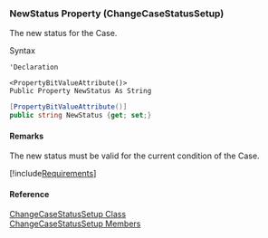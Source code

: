 ﻿### NewStatus Property (ChangeCaseStatusSetup)

The new status for the Case.

Syntax

```vbnet
'Declaration

<PropertyBitValueAttribute()>
Public Property NewStatus As String
```

```csharp
[PropertyBitValueAttribute()]
public string NewStatus {get; set;}
```

#### Remarks

The new status must be valid for the current condition of the Case.

[!include[Requirements](../partials/requirements.md)]

#### Reference

[ChangeCaseStatusSetup Class](FChoice.Toolkits.Clarify~FChoice.Toolkits.Clarify.Support.ChangeCaseStatusSetup.md)  
[ChangeCaseStatusSetup Members](FChoice.Toolkits.Clarify~FChoice.Toolkits.Clarify.Support.ChangeCaseStatusSetup_members.md)